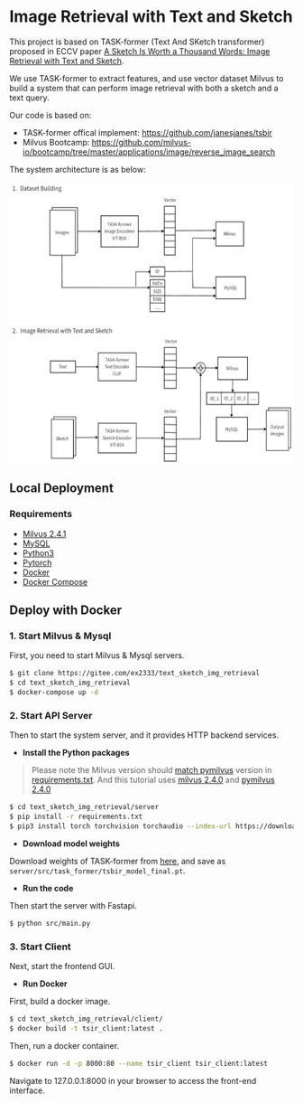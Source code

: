 # Image Retrieval with Text and Sketch

This project is based on TASK-former (Text And SKetch transformer) proposed in ECCV paper [A Sketch Is Worth a Thousand Words: Image Retrieval with Text and Sketch](https://link.springer.com/chapter/10.1007/978-3-031-19839-7_15).

We use TASK-former to extract features, and use vector dataset Milvus to build a system that can perform image retrieval with both a sketch and a text query.

Our code is based on:

- TASK-former offical implement: https://github.com/janesjanes/tsbir
- Milvus Bootcamp: https://github.com/milvus-io/bootcamp/tree/master/applications/image/reverse_image_search

The system architecture is as below:

<img src="pic/workflow.png" height = "500" alt="arch" align=center />

## Local Deployment

### Requirements

- [Milvus 2.4.1](https://milvus.io/)
- [MySQL](https://hub.docker.com/r/mysql/mysql-server)
- [Python3](https://www.python.org/downloads/)
- [Pytorch](https://pytorch.org)
- [Docker](https://docs.docker.com/engine/install/)
- [Docker Compose](https://docs.docker.com/compose/install/)

## Deploy with Docker

### 1. Start Milvus & Mysql

First, you need to start Milvus & Mysql servers.

```bash
$ git clone https://gitee.com/ex2333/text_sketch_img_retrieval
$ cd text_sketch_img_retrieval
$ docker-compose up -d
```

### 2. Start API Server

Then to start the system server, and it provides HTTP backend services.

- **Install the Python packages**

> Please note the Milvus version should [match pymilvus](https://milvus.io/docs/release_notes.md#Release-Notes) version in [requirements.txt](./server/requirements.txt). And this tutorial uses [milvus 2.4.0](https://milvus.io/docs/release_notes.md#2210) and [pymilvus 2.4.0](https://milvus.io/api-reference/pymilvus/v2.4.x/About.md)

```bash
$ cd text_sketch_img_retrieval/server
$ pip install -r requirements.txt
$ pip3 install torch torchvision torchaudio --index-url https://download.pytorch.org/whl/cu118
```

- **Download model weights**

Download weights of TASK-former from [here](https://patsorn.me/projects/tsbir/data/tsbir_model_final.pt), and save as `server/src/task_former/tsbir_model_final.pt`.

- **Run the code**

Then start the server with Fastapi.

```bash
$ python src/main.py
```

### 3. Start Client

Next, start the frontend GUI.

- **Run Docker**

First, build a docker image.

```bash
$ cd text_sketch_img_retrieval/client/
$ docker build -t tsir_client:latest .
```

Then, run a docker container.

```bash
$ docker run -d -p 8000:80 --name tsir_client tsir_client:latest
```

Navigate to 127.0.0.1:8000 in your browser to access the front-end interface.
